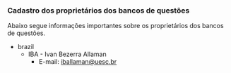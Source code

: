 ### Cadastro dos proprietários dos bancos de questões

Abaixo segue informações importantes sobre os proprietários dos bancos de questões.

* brazil
    * IBA - Ivan Bezerra Allaman
        * E-mail: iballaman@uesc.br

